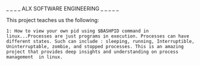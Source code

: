 _ _ _ _ ALX SOFTWARE ENGINEERING _ _ _ _ _

This project teaches us the following:

	1: How to view your own pid using $BASHPID command in linux...Processes are just programs in execution. Processes can have different states. Such can include : sleeping, running, Interruptible, Uninterruptable, zombie, and stopped processes. This is an amazing project that provides deep insights and understanding on process management  in linux. 
